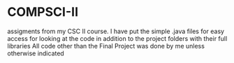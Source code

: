# COMPSCI-II
assigments from my CSC II course. 
I have put the simple .java files for easy access for looking at the code in addition to the project folders with their full libraries
All code other than the Final Project was done by me unless otherwise indicated
